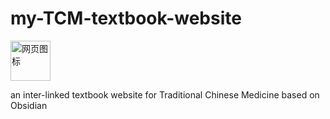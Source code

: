# my-TCM-textbook-website
<img src="https://github.com/ChiryuhLii/my-TCM-textbook-website/blob/main/web/lib/media/favicon.ico?raw=true"   alt="网页图标" style="width: 64px; height: 64px; margin: 0 auto;">

an inter-linked textbook website for Traditional Chinese Medicine based on Obsidian
